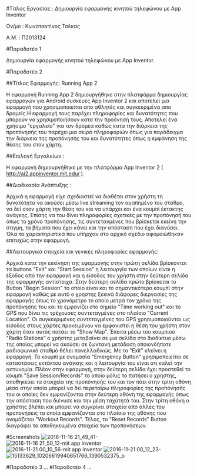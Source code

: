 #Τίτλος Εργασίας : Δημιουργία εφαρμογής κινητού τηλεφώνου με App Inventor

Ον/μο : Κωνσταντίνος Τσέκας

A.M. : Π2013124

#Παραδοτέο 1

Δημιουργία εφαρμογής κινητού τηλεφώνου με App Inventor.

#Παραδοτέο 2

##Τίτλος Εφαρμογής: Running App 2

Η εφαρμογή Running App 2 δημιουργήθηκε στην πλατφόρμα δημιουργίας εφαρμογών για Android συσκευές App Inventor 2 και αποτελεί μια εφαρμογή που χρησιμοποιείται απο αθλητές και συγκεκριμένα απο δρομείς.Η εφαρμογή τους παρέχει πληροφορίες και δυνατότητες που μπορούν να χρησιμοποιήσουν κατα την προόνησή τους. Αποτελεί ένα χρήσιμο "εργαλείο" για τον δρομέα καθώς κατα την διάρκεια της προπόνησής του παρέχει μια σειρά πληροφοριών όπως για παράδειγμα την διάρκεια της προπόνησής του και δυνατότητες όπως η εμφάνηση της θέσης του στον χάρτη.


##Επιλογή Εργαλείων : 

Η εφαρμογή δημιουργήθηκε με την πλατφόρμα App Inventor 2 ( http://ai2.appinventor.mit.edu/ ).

##Διαδικασία Ανάπτυξης :

Αρχικά η εφαρμογή είχε σχεδιαστεί να διαθέτει στον χρήστη τη δυνατότητα να ακούσει μέσω live streaming τον αγαπημένο του σταθμο, να δεί στον χάρτη την θέση του και να υπάρχει και ένα κουμπί έκτακτης ανάγκης. Επίσης να του δίνει πληροφορίες σχετικές με την προπόνησή του όπως το χρόνο προπόνησης, τις συντεταγμένες που βρίσκεται εκείνη την στιγμη, τα βήματα που έχει κάνει και την απόσταση που έχει διανύσει. Όλα τα χαρακτηριστικά που υπήρχαν στο αρχικό σχέδιο αφομοιώθηκαν επιτυχώς στην εφαρμογή.


##Λειτουργικά στοιχεία και γενικές πληροφορίες εφαρμογής:

Αρχικά κατα την εκκίνηση της εφαρμογής στην πρώτη σελίδα βρίσκονται τα buttons "Exit" και "Start Session" η λειτουργία των οποίων είναι η έξοδος από την εφαρμογή και η είσοδος του χρήστη στην δεύτερη σελίδα της εφαρμογής αντίστοιχα.
Στην δεύτερη σελίδα πρώτο βρίσκεται το Button "Begin Session" το οποίο είναι και το σημαντικότερο κουμπί στην εφαρμογή καθώς με αυτό ο χρήστης ξεκινά διάφορες διεργασίες της εφαρμογής όπως το χρονόμετρο το οποίο μετρά τον χρόνο της προπόνησης του και το εμφανίζει στο σημείο "Time working out"  και το GPS που δίνει τις τρέχουσες συντεταγμένες στο πλαίσιο "Current Location". Οι συγκεκριμένες συντεταγμένες του GPS χρησιμοποιούνται ως είσοδος στους χάρτες προκειμένου να εμφανιστεί η θέση του χρήστη στον χάρτη όταν αυτός πατάει το "Show Map".
Έπειτα μέσω του κουμπιού "Radio Stations" ο χρήστης μεταβαίνει σε μια σελίδα στο διαδίκτυο μέσω της οποίας μπορεί να ακούσει σε ζωντανή μετάδoση οποιονδήποτε ραδιοφωνικό σταθμό θέλει πανελλαδικώς. Με το "Exit" κλείνει η εφαρμογή.
Το κουμπί με ονομασία "Emergency Button" χρησιμοποιείται σε καταστάσεις εκτάκτου ανάγκης και η λειτουργία του είναι οτι καλεί την αστυνομία. Πλέον στην εφαρμογή, στην δεύτερη σελίδα έχει προστεθεί το κουμπί "Save Session/Records" το οποίο μόλις το πατήσει ο χρήστης, αποθηκεύει τα στοιχεία της προπόνησής του και τον πάει στην τρίτη οθόνη μέσα στην οποία μπορεί να δεί περεταίρω πληροφορίες της προπόνησής του οι οποίες δεν εμφανίζονται στην δεύτερη οθόνη της εφαρμογής όπως την απόσταση που διένυσε και την μέση ταχύτητά του. Στην τρίτη οθόνη ο χρήστης βλέπει και μπορεί να συγκρίνει στοιχεία από άλλες του προπονήσεις τα οποία εμφανίζονται στο πλαίσιο της οθόνης που ονομάζεται "Workout Records". Τέλος, τo "Reset Records" Button διαγράφει τα αποθηκευμένα στοιχεία των προπονήσεων.



#Screenshots
![2016-11-16 21_49_41-](https://cloud.githubusercontent.com/assets/17496439/20363180/f42fa0c4-ac46-11e6-97dc-89167fe98044.jpg)
![2016-11-16 21_50_12-mit app inventor](https://cloud.githubusercontent.com/assets/17496439/20363183/f9799a6c-ac46-11e6-913d-3297ae61385b.jpg)
![2016-11-21 00_10_56-mit app inventor](https://cloud.githubusercontent.com/assets/17496439/20466754/7ad943ae-af81-11e6-9bf4-b72f49499f09.jpg)
![2016-11-21 00_12_23-](https://cloud.githubusercontent.com/assets/17496439/20466758/7deff948-af81-11e6-8c41-361d2ebb7408.jpg)
![15133629_10206619940651766_1390532375_o](https://cloud.githubusercontent.com/assets/17496439/20466759/7e9ee0ca-af81-11e6-8b44-43ba44d690f3.png)

#Παραδοτέο 3 
...
#Παραδοτέο 4
...
